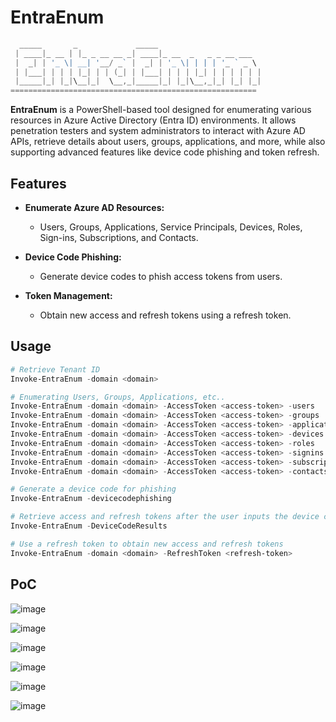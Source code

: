 # EntraEnum
```powershell
  _____       _             _____                       
 | ____|_ __ | |_ _ __ __ _| ____|_ __  _   _ _ __ ___  
 |  _| | '_ \| __| '__/ _` |  _| | '_ \| | | | '_ ` _ \ 
 | |___| | | | |_| | | (_| | |___| | | | |_| | | | | | |
 |_____|_| |_|\__|_|  \__,_|_____|_| |_|\__,_|_| |_| |_|
======================================================= 

```
**EntraEnum** is a PowerShell-based tool designed for enumerating various resources in Azure Active Directory (Entra ID) environments. It allows penetration testers and system administrators to interact with Azure AD APIs, retrieve details about users, groups, applications, and more, while also supporting advanced features like device code phishing and token refresh.

## Features

- **Enumerate Azure AD Resources:** 
  - Users, Groups, Applications, Service Principals, Devices, Roles, Sign-ins, Subscriptions, and Contacts.
  
- **Device Code Phishing:**
  - Generate device codes to phish access tokens from users.

- **Token Management:**
  - Obtain new access and refresh tokens using a refresh token.

## Usage
```powershell
# Retrieve Tenant ID
Invoke-EntraEnum -domain <domain>
```
```powershell
# Enumerating Users, Groups, Applications, etc..
Invoke-EntraEnum -domain <domain> -AccessToken <access-token> -users
Invoke-EntraEnum -domain <domain> -AccessToken <access-token> -groups
Invoke-EntraEnum -domain <domain> -AccessToken <access-token> -applications
Invoke-EntraEnum -domain <domain> -AccessToken <access-token> -devices
Invoke-EntraEnum -domain <domain> -AccessToken <access-token> -roles
Invoke-EntraEnum -domain <domain> -AccessToken <access-token> -signins
Invoke-EntraEnum -domain <domain> -AccessToken <access-token> -subscriptions
Invoke-EntraEnum -domain <domain> -AccessToken <access-token> -contacts
```
```powershell
# Generate a device code for phishing
Invoke-EntraEnum -devicecodephishing
```
```powershell
# Retrieve access and refresh tokens after the user inputs the device code
Invoke-EntraEnum -DeviceCodeResults
```
```powershell
# Use a refresh token to obtain new access and refresh tokens
Invoke-EntraEnum -domain <domain> -RefreshToken <refresh-token>
```

## PoC

![image](https://github.com/user-attachments/assets/c3e8c49b-82a2-415b-8c25-080d0e1f9a5e)

![image](https://github.com/user-attachments/assets/e83db57a-daf5-482d-b2f3-90fa251882a5)

![image](https://github.com/user-attachments/assets/84f9a18f-6fae-4230-b73a-3652c3494130)

![image](https://github.com/user-attachments/assets/2297e744-2bba-4a8b-9d19-ed2b720aa15c)

![image](https://github.com/user-attachments/assets/4affbd73-eb98-4b49-bcfc-1bcc6a896ad8)

![image](https://github.com/user-attachments/assets/477b0eec-dba6-42a6-8a44-dab90991bb23)





